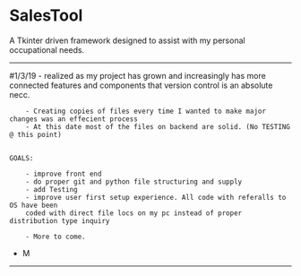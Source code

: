 # SalesTool
A Tkinter driven framework designed to assist with my personal occupational needs.

-------------------------------------------------------------------------------------------------------------------
#1/3/19 - realized as my project has grown and increasingly has more connected features and components that version
control is an absolute necc.  

        - Creating copies of files every time I wanted to make major changes was an effecient process
        - At this date most of the files on backend are solid. (No TESTING @ this point) 
    
    
    GOALS:
    
        - improve front end
        - do proper git and python file structuring and supply
        - add Testing
        - improve user first setup experience. All code with referalls to OS have been
        coded with direct file locs on my pc instead of proper distribution type inquiry
        
        - More to come.
        
 
 - M
 
 -------------------------------------------------------------------------------------------------------------------
        

